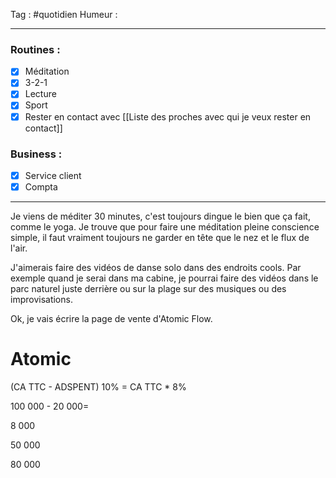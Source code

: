 Tag : #quotidien 
Humeur : 
***

### Routines : 
- [x] Méditation
- [x] 3-2-1
- [x] Lecture
- [x] Sport
- [x] Rester en contact avec [[Liste des proches avec qui je veux rester en contact]]

### Business : 
- [x] Service client 
- [x] Compta 

***

Je viens de méditer 30 minutes, c'est toujours dingue le bien que ça fait, comme le yoga. Je trouve que pour faire une méditation pleine conscience simple, il faut vraiment toujours ne garder en tête que le nez et le flux de l'air. 

J'aimerais faire des vidéos de danse solo dans des endroits cools. Par exemple quand je serai dans ma cabine, je pourrai faire des vidéos dans le parc naturel juste derrière ou sur la plage sur des musiques ou des improvisations. 

Ok, je vais écrire la page de vente d'Atomic Flow. 


# Atomic 





(CA TTC - ADSPENT) 10% = 
CA TTC * 8%


100 000 - 20 000= 



8 000

50 000

80 000

